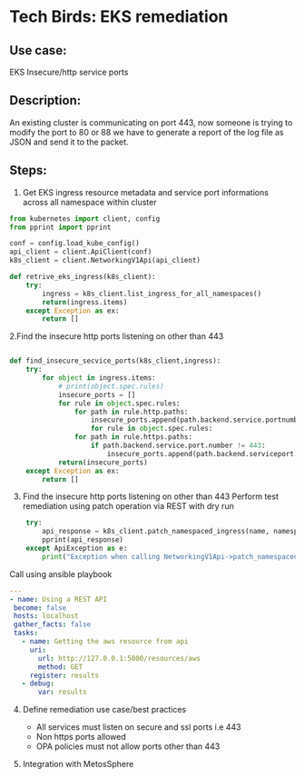 # Tech Birds: EKS remediation

## Use case: 
EKS Insecure/http service ports

## Description: 
An existing cluster is communicating on port 443, now someone is trying to modify the port to 80 or 88 we have to generate a report of the log file as JSON and send it to the packet.

## Steps:
1. Get EKS ingress resource metadata and service port informations across all namespace within cluster
```python
from kubernetes import client, config
from pprint import pprint

conf = config.load_kube_config()
api_client = client.ApiClient(conf)
k8s_client = client.NetworkingV1Api(api_client)

def retrive_eks_ingress(k8s_client):
    try:
        ingress = k8s_client.list_ingress_for_all_namespaces()
        return(ingress.items)
    except Exception as ex:
        return []
```
2.Find the insecure http ports listening on other than 443

```python

def find_insecure_secvice_ports(k8s_client,ingress):
    try:
        for object in ingress.items:
            # print(object.spec.rules)
            insecure_ports = []
            for rule in object.spec.rules:
                for path in rule.http.paths:
                    insecure_ports.append(path.backend.service.portnumber)
                    for rule in object.spec.rules:
                for path in rule.https.paths:
                    if path.backend.service.port.number != 443:
                        insecure_ports.append(path.backend.serviceport.number)
            return(insecure_ports)
    except Exception as ex:
        return []
```


3. Find the insecure http ports listening on other than 443
Perform test remediation using patch operation via REST with dry run
```python
    try:
        api_response = k8s_client.patch_namespaced_ingress(name, namespace, body, pretty=pretty, dry_run=dry_run)
        pprint(api_response)
    except ApiException as e:
        print("Exception when calling NetworkingV1Api->patch_namespaced_ingress: %s\n" % e)
```

Call using ansible playbook
```yaml
---
- name: Using a REST API
 become: false
 hosts: localhost
 gather_facts: false
 tasks:
   - name: Getting the aws resource from api
     uri:
       url: http://127.0.0.1:5000/resources/aws
       method: GET
     register: results
   - debug:
       var: results
```

4. Define remediation use case/best practices
    - All services must listen on secure and ssl ports i.e 443
    - Non https ports allowed
    - OPA policies must not allow ports other than 443

5. Integration with MetosSphere
